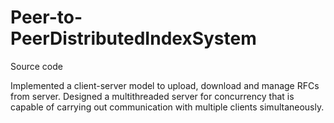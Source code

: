 # Peer-to-PeerDistributedIndexSystem
Source code

Implemented a client-server model to upload, download and manage RFCs from server. Designed a multithreaded server for 
concurrency that is capable of carrying out communication with multiple clients simultaneously.
